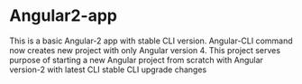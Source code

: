 # Angular2-app
This is a basic Angular-2 app with stable CLI version. Angular-CLI command now creates new project with only Angular version 4. This project serves purpose of starting a new Angular project from scratch with Angular version-2 with latest CLI stable CLI upgrade changes
